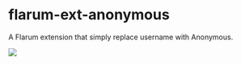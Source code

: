 # flarum-ext-anonymous

A Flarum extension that simply replace username with Anonymous.

![](https://cloud.githubusercontent.com/assets/2996108/22863744/e704b36a-f180-11e6-8677-5681ef0947a1.png)
